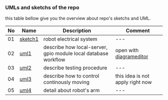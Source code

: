 ### UMLs and sketchs of the repo

this table bellow give you the overview about repo's sketchs and UML.

|No|Name|Description|Comment|
|---|---|---|---|
|01|[sketch1](/docs/assets/sketchs/)|robot electrical system|---|
|02|[uml1](/docs/assets/umls/UML1.xml)|describe how local-server, gpio module local database workflow|open with [diagrameditor](https://www.diagrameditor.com/)|
|03|[uml2](/docs/assets/umls/uml2.xml)|describe testing procedure|---|
|04|[uml3](/docs/assets/umls/uml3.xml)|describe how to control continously moving|this idea is not apply right now|
|05|[uml4](/docs/assets/umls/uml4.xml)|detail about robot's arm|---|
